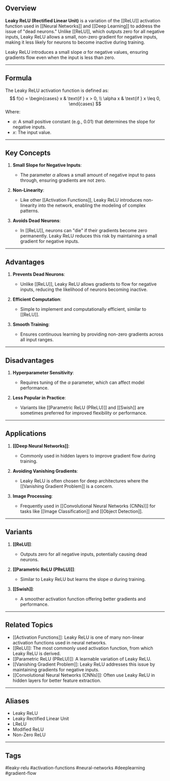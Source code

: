 ## Overview
**Leaky ReLU (Rectified Linear Unit)** is a variation of the [[ReLU]] activation function used in [[Neural Networks]] and [[Deep Learning]] to address the issue of "dead neurons." Unlike [[ReLU]], which outputs zero for all negative inputs, Leaky ReLU allows a small, non-zero gradient for negative inputs, making it less likely for neurons to become inactive during training.

Leaky ReLU introduces a small slope $\alpha$ for negative values, ensuring gradients flow even when the input is less than zero.

---

## Formula
The Leaky ReLU activation function is defined as:
$$
f(x) = 
\begin{cases} 
x & \text{if } x > 0, \\
\alpha x & \text{if } x \leq 0,
\end{cases}
$$
Where:
- $\alpha$: A small positive constant (e.g., $0.01$) that determines the slope for negative inputs.
- $x$: The input value.

---

## Key Concepts

1. **Small Slope for Negative Inputs**:
   - The parameter $\alpha$ allows a small amount of negative input to pass through, ensuring gradients are not zero.

2. **Non-Linearity**:
   - Like other [[Activation Functions]], Leaky ReLU introduces non-linearity into the network, enabling the modeling of complex patterns.

3. **Avoids Dead Neurons**:
   - In [[ReLU]], neurons can "die" if their gradients become zero permanently. Leaky ReLU reduces this risk by maintaining a small gradient for negative inputs.

---

## Advantages

1. **Prevents Dead Neurons**:
   - Unlike [[ReLU]], Leaky ReLU allows gradients to flow for negative inputs, reducing the likelihood of neurons becoming inactive.

2. **Efficient Computation**:
   - Simple to implement and computationally efficient, similar to [[ReLU]].

3. **Smooth Training**:
   - Ensures continuous learning by providing non-zero gradients across all input ranges.

---

## Disadvantages

1. **Hyperparameter Sensitivity**:
   - Requires tuning of the $\alpha$ parameter, which can affect model performance.

2. **Less Popular in Practice**:
   - Variants like [[Parametric ReLU (PReLU)]] and [[Swish]] are sometimes preferred for improved flexibility or performance.

---

## Applications

1. **[[Deep Neural Networks]]**:
   - Commonly used in hidden layers to improve gradient flow during training.

2. **Avoiding Vanishing Gradients**:
   - Leaky ReLU is often chosen for deep architectures where the [[Vanishing Gradient Problem]] is a concern.

3. **Image Processing**:
   - Frequently used in [[Convolutional Neural Networks (CNNs)]] for tasks like [[Image Classification]] and [[Object Detection]].

---

## Variants

1. **[[ReLU]]**:
   - Outputs zero for all negative inputs, potentially causing dead neurons.

2. **[[Parametric ReLU (PReLU)]]**:
   - Similar to Leaky ReLU but learns the slope $\alpha$ during training.

3. **[[Swish]]**:
   - A smoother activation function offering better gradients and performance.

---

## Related Topics

- [[Activation Functions]]: Leaky ReLU is one of many non-linear activation functions used in neural networks.
- [[ReLU]]: The most commonly used activation function, from which Leaky ReLU is derived.
- [[Parametric ReLU (PReLU)]]: A learnable variation of Leaky ReLU.
- [[Vanishing Gradient Problem]]: Leaky ReLU addresses this issue by maintaining gradients for negative inputs.
- [[Convolutional Neural Networks (CNNs)]]: Often use Leaky ReLU in hidden layers for better feature extraction.

---

## Aliases
- Leaky ReLU
- Leaky Rectified Linear Unit
- LReLU
- Modified ReLU
- Non-Zero ReLU

---

## Tags
#leaky-relu #activation-functions #neural-networks #deeplearning #gradient-flow